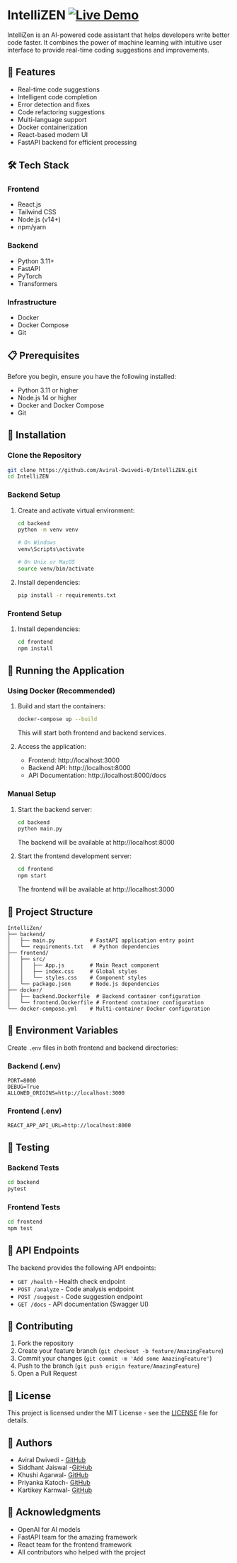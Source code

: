 # IntelliZEN  [![Live Demo](https://img.shields.io/badge/Live-Demo-green?style=for-the-badge)](https://ai-benchmark-frontend-1030334691721.us-central1.run.app/)


IntelliZen is an AI-powered code assistant that helps developers write better code faster. It combines the power of machine learning with intuitive user interface to provide real-time coding suggestions and improvements.

## 🚀 Features

- Real-time code suggestions
- Intelligent code completion
- Error detection and fixes
- Code refactoring suggestions
- Multi-language support
- Docker containerization
- React-based modern UI
- FastAPI backend for efficient processing

## 🛠️ Tech Stack

### Frontend

- React.js
- Tailwind CSS
- Node.js (v14+)
- npm/yarn

### Backend

- Python 3.11+
- FastAPI
- PyTorch
- Transformers

### Infrastructure

- Docker
- Docker Compose
- Git

## 📋 Prerequisites

Before you begin, ensure you have the following installed:

- Python 3.11 or higher
- Node.js 14 or higher
- Docker and Docker Compose
- Git

## 🔧 Installation

### Clone the Repository

```bash
git clone https://github.com/Aviral-Dwivedi-0/IntelliZEN.git
cd IntelliZEN
```

### Backend Setup

1. Create and activate virtual environment:

   ```bash
   cd backend
   python -m venv venv

   # On Windows
   venv\Scripts\activate

   # On Unix or MacOS
   source venv/bin/activate
   ```

2. Install dependencies:
   ```bash
   pip install -r requirements.txt
   ```

### Frontend Setup

1. Install dependencies:
   ```bash
   cd frontend
   npm install
   ```

## 🚀 Running the Application

### Using Docker (Recommended)

1. Build and start the containers:

   ```bash
   docker-compose up --build
   ```

   This will start both frontend and backend services.

2. Access the application:
   - Frontend: http://localhost:3000
   - Backend API: http://localhost:8000
   - API Documentation: http://localhost:8000/docs

### Manual Setup

1. Start the backend server:

   ```bash
   cd backend
   python main.py
   ```

   The backend will be available at http://localhost:8000

2. Start the frontend development server:
   ```bash
   cd frontend
   npm start
   ```
   The frontend will be available at http://localhost:3000

## 📁 Project Structure

```
IntelliZen/
├── backend/
│   ├── main.py           # FastAPI application entry point
│   └── requirements.txt   # Python dependencies
├── frontend/
│   ├── src/
│   │   ├── App.js        # Main React component
│   │   ├── index.css     # Global styles
│   │   └── styles.css    # Component styles
│   └── package.json      # Node.js dependencies
├── docker/
│   ├── backend.Dockerfile  # Backend container configuration
│   └── frontend.Dockerfile # Frontend container configuration
└── docker-compose.yml    # Multi-container Docker configuration
```

## 🔑 Environment Variables

Create `.env` files in both frontend and backend directories:

### Backend (.env)

```
PORT=8000
DEBUG=True
ALLOWED_ORIGINS=http://localhost:3000
```

### Frontend (.env)

```
REACT_APP_API_URL=http://localhost:8000
```

## 🧪 Testing

### Backend Tests

```bash
cd backend
pytest
```

### Frontend Tests

```bash
cd frontend
npm test
```

## 🔄 API Endpoints

The backend provides the following API endpoints:

- `GET /health` - Health check endpoint
- `POST /analyze` - Code analysis endpoint
- `POST /suggest` - Code suggestion endpoint
- `GET /docs` - API documentation (Swagger UI)

## 🤝 Contributing

1. Fork the repository
2. Create your feature branch (`git checkout -b feature/AmazingFeature`)
3. Commit your changes (`git commit -m 'Add some AmazingFeature'`)
4. Push to the branch (`git push origin feature/AmazingFeature`)
5. Open a Pull Request

## 📝 License

This project is licensed under the MIT License - see the [LICENSE](LICENSE) file for details.

## 👥 Authors

- Aviral Dwivedi - [GitHub](https://github.com/Aviral-Dwivedi-0)
- Siddhant Jaiswal -[GitHub](https://github.com/sddhantjaiii)
- Khushi Agarwal- [GitHub](https://github.com/agkhushi)
- Priyanka Katoch- [GitHub](https://github.com/priyankakatoch)
- Kartikey Karnwal- [GitHub](https://github.com/KartikeyKarnwal)

## 🙏 Acknowledgments

- OpenAI for AI models
- FastAPI team for the amazing framework
- React team for the frontend framework
- All contributors who helped with the project
